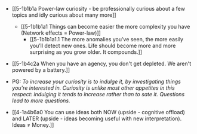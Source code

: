 - [[5-1b1b1a Power-law curiosity - be professionally curious about a few topics and idly curious about many more]]
	- [[5-1b1b1a1 Things can become easier the more complexity you have (Network effects = Power-law)]]
		- [[5-1b1b1a1.1 The more anomalies you’ve seen, the more easily you’ll detect new ones. Life should become more and more surprising as you grow older. It compounds.]]

- [[5-1b4c2a When you have an agency, you don't get depleted. We aren't powered by a battery.]]

- PG: *To increase your curiosity is to indulge it, by investigating things you're interested in. Curiosity is unlike most other appetites in this respect: indulging it tends to increase rather than to sate it. Questions lead to more questions.*
- [[4-1a4b6a0 You can use ideas both NOW (upside - cognitive offload) and LATER (upside - ideas becoming useful with new interpretation). Ideas ≠ Money.]]
